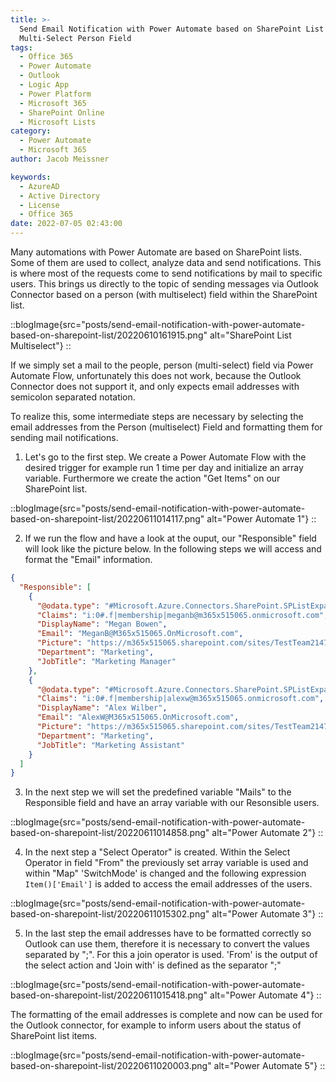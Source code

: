```yaml
---
title: >-
  Send Email Notification with Power Automate based on SharePoint List
  Multi-Select Person Field
tags:
  - Office 365
  - Power Automate
  - Outlook
  - Logic App
  - Power Platform
  - Microsoft 365
  - SharePoint Online
  - Microsoft Lists
category:
  - Power Automate
  - Microsoft 365
author: Jacob Meissner

keywords:
  - AzureAD
  - Active Directory
  - License
  - Office 365
date: 2022-07-05 02:43:00
---
```


Many automations with Power Automate are based on SharePoint lists. Some of them are used to collect, analyze data and send notifications. This is where most of the requests come to send notifications by mail to specific users. <!-- more -->
This brings us directly to the topic of sending messages via Outlook Connector based on a person (with multiselect) field within the SharePoint list.

::blogImage{src="posts/send-email-notification-with-power-automate-based-on-sharepoint-list/20220610161915.png" alt="SharePoint List Multiselect"}
::

If we simply set a mail to the people, person (multi-select) field via Power Automate Flow, unfortunately this does not work, because the Outlook Connector does not support it, and only expects email addresses with semicolon separated notation.

To realize this, some intermediate steps are necessary by selecting the email addresses from the Person (multiselect) Field and formatting them for sending mail notifications.

1. Let's go to the first step. We create a Power Automate Flow with the desired trigger for example run 1 time per day and initialize an array variable. Furthermore we create the action "Get Items" on our SharePoint list.

::blogImage{src="posts/send-email-notification-with-power-automate-based-on-sharepoint-list/20220611014117.png" alt="Power Automate 1"}
::

2. If we run the flow and have a look at the ouput, our "Responsible" field will look like the picture below. In the following steps we will access and format the "Email" information.

```json
{
  "Responsible": [
    {
      "@odata.type": "#Microsoft.Azure.Connectors.SharePoint.SPListExpandedUser",
      "Claims": "i:0#.f|membership|meganb@m365x515065.onmicrosoft.com",
      "DisplayName": "Megan Bowen",
      "Email": "MeganB@M365x515065.OnMicrosoft.com",
      "Picture": "https://m365x515065.sharepoint.com/sites/TestTeam2147/_layouts/15/UserPhoto.aspx?Size=L&AccountName=MeganB@M365x515065.OnMicrosoft.com",
      "Department": "Marketing",
      "JobTitle": "Marketing Manager"
    },
    {
      "@odata.type": "#Microsoft.Azure.Connectors.SharePoint.SPListExpandedUser",
      "Claims": "i:0#.f|membership|alexw@m365x515065.onmicrosoft.com",
      "DisplayName": "Alex Wilber",
      "Email": "AlexW@M365x515065.OnMicrosoft.com",
      "Picture": "https://m365x515065.sharepoint.com/sites/TestTeam2147/_layouts/15/UserPhoto.aspx?Size=L&AccountName=AlexW@M365x515065.OnMicrosoft.com",
      "Department": "Marketing",
      "JobTitle": "Marketing Assistant"
    }
  ]
}
```

3. In the next step we will set the predefined variable "Mails" to the Responsible field and have an array variable with our Resonsible users.

::blogImage{src="posts/send-email-notification-with-power-automate-based-on-sharepoint-list/20220611014858.png" alt="Power Automate 2"}
::

4. In the next step a "Select Operator" is created. Within the Select Operator in field "From" the previously set array variable is used and within "Map" 'SwitchMode' is changed and the following expression `Item()['Email']` is added to access the email addresses of the users.

::blogImage{src="posts/send-email-notification-with-power-automate-based-on-sharepoint-list/20220611015302.png" alt="Power Automate 3"}
::

5. In the last step the email addresses have to be formatted correctly so Outlook can use them, therefore it is necessary to convert the values separated by ";". For this a join operator is used. 'From' is the output of the select action and 'Join with' is defined as the separator ";"

::blogImage{src="posts/send-email-notification-with-power-automate-based-on-sharepoint-list/20220611015418.png" alt="Power Automate 4"}
::

The formatting of the email addresses is complete and now can be used for the Outlook connector, for example to inform users about the status of SharePoint list items.

::blogImage{src="posts/send-email-notification-with-power-automate-based-on-sharepoint-list/20220611020003.png" alt="Power Automate 5"}
::
